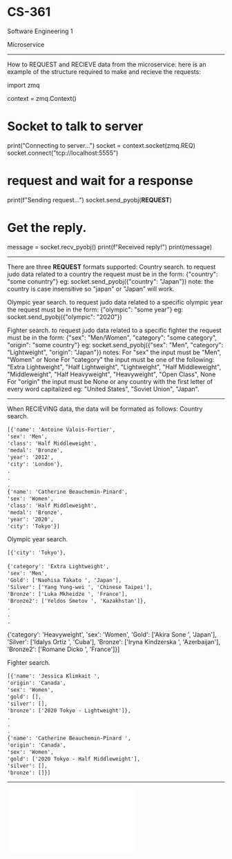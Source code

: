 # CS-361
Software Engineering 1

Microservice

*****************************************************************************************
How to REQUEST and RECIEVE data from the microservice:
  here is an example of the structure required to make and recieve the requests:
  
import zmq

context = zmq.Context()

#  Socket to talk to server
print("Connecting to server…")
socket = context.socket(zmq.REQ)
socket.connect("tcp://localhost:5555")

#  request and wait for a response
print(f"Sending request…")
socket.send_pyobj(**REQUEST**)

#  Get the reply.
message = socket.recv_pyobj()
print(f"Received reply!")
print(message)

*****************************************************************************************
There are three **REQUEST** formats supported: 
  Country search.
  to request judo data related to a country the request must be in the form:
  {"country": "some conuntry"}
  eg:
  socket.send_pyobj({"country": "Japan"}) 
  note: the country is case insensitive so "japan" or "Japan" will work.
  
  Olympic year search.
  to request judo data related to a specific olympic year the request must be in the form:
  {"olympic": "some year"}
  eg:
  socket.send_pyobj({"olympic": "2020"}) 
  
  Fighter search.
  to request judo data related to a specific fighter the request must be in the form:
  {"sex": "Men/Women", "category": "some category", "origin": "some country"}
  eg:
  socket.send_pyobj({"sex": "Men", "category": "Lightweight", "origin": "Japan"}) 
  notes: 
  For "sex" the input must be "Men", "Women" or None
  For "category" the input must be one of the following: 
          "Extra Lightweight",
          "Half Lightweight",
          "Lightweight",
          "Half Middleweight",
          "Middleweight",
          "Half Heavyweight",
          "Heavyweight",
          "Open Class",
          None
   For "origin" the input must be None or any country with the first letter of every word capitalized eg: "United States", "Soviet Union", "Japan". 

*****************************************************************************************
When RECIEVING data, the data will be formated as follows:
  Country search.
  
    [{'name': 'Antoine Valois-Fortier', 
    'sex': 'Men',
    'class': 'Half Middleweight',
    'medal': 'Bronze',
    'year': '2012',
    'city': 'London'}, 
    .
    .
    .
    {'name': 'Catherine Beauchemin-Pinard', 
    'sex': 'Women', 
    'class': 'Half Middleweight', 
    'medal': 'Bronze', 
    'year': '2020', 
    'city': 'Tokyo'}]

    

  Olympic year search.
 
    [{'city': 'Tokyo'},
    
    {'category': 'Extra Lightweight',
    'sex': 'Men',
    'Gold': ['Naohisa Takato ', 'Japan'],
    'Silver': ['Yang Yung-wei ', 'Chinese Taipei'],
    'Bronze': ['Luka Mkheidze ', 'France'],
    'Bronze2': ['Yeldos Smetov ', 'Kazakhstan']},
    .
    .
    .
   {'category': 'Heavyweight',
   'sex': 'Women',
   'Gold': ['Akira Sone ', 'Japan'],
   'Silver': ['Idalys Ortiz ', 'Cuba'],
   'Bronze': ['Iryna Kindzerska ', 'Azerbaijan'],
   'Bronze2': ['Romane Dicko ', 'France']}]

  
  Fighter search.
  
    [{'name': 'Jessica Klimkait ',
    'origin': 'Canada',
    'sex': 'Women',
    'gold': [],
    'silver': [],
    'bronze': ['2020 Tokyo - Lightweight']},
    .
    .
    .
    {'name': 'Catherine Beauchemin-Pinard ',
    'origin': 'Canada',
    'sex': 'Women',
    'gold': ['2020 Tokyo - Half Middleweight'],
    'silver': [],
    'bronze': []}]
    
*****************************************************************************************
![UML](UML.pdf)
